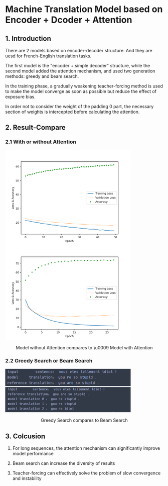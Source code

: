 # Machine Translation Model based on Encoder + Dcoder + Attention

## 1. Introduction
There are 2 models based on encoder-decoder structure. And they are uesd for French-English translation tasks.

The first model is the "encoder + simple decoder" structure, while the second model added the attention mechanism, and used two generation methods: greedy and beam search.

In the training phase, a gradually weakening teacher-forcing method is used to make the model converge as soon as possible but reduce the effect of exposure bias.

In order not to consider the weight of the padding 0 part, the necessary section of weights is intercepted before calculating the attention.

## 2. Result-Compare
### 2.1 With or without Attention
<p float="center">
  <img src="./IMG/Model%20%20without%20attention.png" width="400" />
  <img src="./IMG/Model%20%20with%20attention.png" width="400" /> 
</p>

 
<p align="center">Model without Attention    compares to \u0009            Model with Attention</p>
 
### 2.2 Greedy Search or Beam Search
<p float="center">
  <img src="https://github.com/Make0930/Machine-Translation-Model/blob/main/IMG/Greedy-Search.png" width="400" />
  <img src="https://github.com/Make0930/Machine-Translation-Model/blob/main/IMG/Beam_Search.png" width="400" /> 
</p>

 <center>Greedy Search     compares to            Beam Search </center>


## 3. Colcusion
1. For long sequences, the attention mechanism can significantly improve model performance

2. Beam search can increase the diversity of results

3. Teacher-forcing can effectively solve the problem of slow convergence and instability
